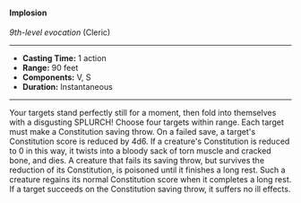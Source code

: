 #### Implosion
*9th-level evocation* (Cleric)
___
- **Casting Time:** 1 action
- **Range:** 90 feet
- **Components:** V, S
- **Duration:** Instantaneous
---
Your targets stand perfectly still for a moment, then
fold into themselves with a disgusting SPLURCH!
Choose four targets within range. Each target must
make a Constitution saving throw. On a failed save,
a target's Constitution score is reduced by 4d6. If a
creature's Constitution is reduced to 0 in this way, it
twists into a bloody sack of torn muscle and cracked
bone, and dies. A creature that fails its saving
throw, but survives the reduction of its
Constitution, is poisoned until it finishes a long
rest. Such a creature regains its normal Constitution
score when it completes a long rest.
If a target succeeds on the Constitution saving
throw, it suffers no ill effects.
